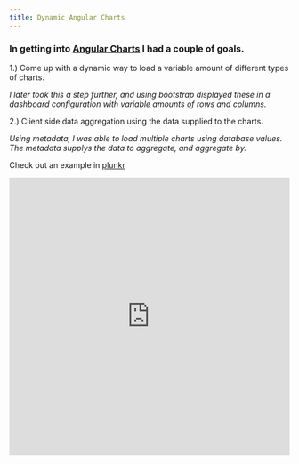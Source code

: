 ```yaml
---
title: Dynamic Angular Charts
---
```


### In getting into [Angular Charts](http://jtblin.github.io/angular-chart.js/#top) I had a couple of goals.
1.) Come up with a dynamic way to load a variable amount of different types of charts.

*I later took this a step further, and using bootstrap displayed these in a dashboard configuration with variable amounts of rows and columns.*
  
2.) Client side data aggregation using the data supplied to the charts.

*Using metadata, I was able to load multiple charts using database values.  The metadata supplys the data to aggregate, and aggregate by.*

Check out an example in [plunkr](https://embed.plnkr.co/E9sOTa/)
<iframe src="http://embed.plnkr.co/TQoIJ2/?show=preview" frameborder="0" width="100%" height="500"></iframe>
